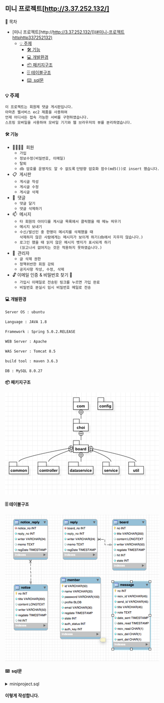## 미니 프로젝트[http://3.37.252.132/]
:scroll: 목차
- [미니 프로젝트[http://http://3.37.252.132/]](#미니-프로젝트httphttp337252132)
  - [:bulb: 주제](#bulb-주제)
    - [:hammer_and_wrench: 기능](#hammer_and_wrench-기능)
    - [:computer: 개발환경](#computer-개발환경)
    - [:package: 패키지구조](#package-패키지구조)
    - [:file_cabinet: 테이블구조](#file_cabinet-테이블구조)
    - [:keyboard: &nbsp;sql문](#keyboard-sql문)


### :bulb: 주제
    이 프로젝트는 회원제 댓글 게시판입니다. 
    아마존 웹서비스 ec2 제품을 사용하여 
    언제 어디서든 접속 가능한 서버를 구현하였습니다.
    스프링 모바일을 사용하여 모바일 기기와 웹 브라우저의 뷰를 분리하였습니다.

#### :hammer_and_wrench: 기능
- :family_man_woman_girl_boy: &nbsp;회원
  - `가입`
  - `정보수정(비밀번호, 이메일)`
  - `탈퇴`
  - `db 암호를 운영자도 알 수 없도록`
    `단방향 암호화 함수(md5())로 insert 했습니다.`
- :clipboard: &nbsp;게시판
  - `게시글 작성`
  - `게시글 수정`
  - `게시글 삭제`
- :memo: &nbsp;댓글
  - `댓글 달기`
  - `댓글 삭제하기`
- :mailbox: &nbsp;메시지
  - `타 회원의 아이디를 게시글 목록에서 클릭했을 때 메뉴 띄우기`
  - `메시지 보내기`
  - `수신/발신인 중 한명이 메시지를 삭제했을 때`    
    `삭제하지 않은 사람에게는 메시지가 보이게 하기(db에서 지우지 않습니다.)`
  - `로그인 했을 때 읽지 않은 메시지 뱃지가 표시되게 하기`    
    `(읽고나서 없어지는 것은 적용하지 못하였습니다.)`
- :cop: &nbsp;관리자
  - `글 삭제 권한`
  - `정책위반한 회원 강퇴`
  - `공지사항 작성, 수정, 삭제`
- :unlock: 이메일 인증 & 비밀번호 찾기 :key:
  - `가입시 이메일로 전송된 링크를 누르면 가입 완료`
  - `비밀번호 분실시 임시 비밀번호 메일로 전송`
#### :computer: 개발환경
    
    Server OS : ubuntu
    
    Language : JAVA 1.8
    
    Framework : Spring 5.0.2.RELEASE
    
    WEB Server : Apache
    
    WAS Server : Tomcat 8.5
    
    build tool : maven 3.6.3
    
    DB : MySQL 8.0.27
#### :package: 패키지구조
<img src="Reply_Board/img/패키지구조.png">

#### :file_cabinet: 테이블구조
<img src="Reply_Board/img/테이블구조.png">

#### :keyboard: &nbsp;sql문
<details>
<summary>miniproject.sql</summary>
<div markdown=1>

~~~ sql
CREATE SCHEMA IF NOT EXISTS `miniproject` 
EFAULT CHARACTER SET utf8mb4 COLLATE utf8mb4_unicode_ci ;
USE `miniproject` ;

-- -----------------------------------------------------
-- Table `miniproject`.`board`
-- -----------------------------------------------------
CREATE TABLE IF NOT EXISTS `miniproject`.`board` (
  `no` INT NOT NULL AUTO_INCREMENT,
  `title` VARCHAR(200) NOT NULL,
  `content` LONGTEXT NULL DEFAULT NULL,
  `writer` VARCHAR(50) NOT NULL,
  `regdate` TIMESTAMP NOT NULL DEFAULT CURRENT_TIMESTAMP,
  `hit` INT NULL DEFAULT '0',
  `state` INT NOT NULL DEFAULT '1', --회원 탈퇴시에 state=3
  PRIMARY KEY (`no`))
ENGINE = InnoDB;

-- -----------------------------------------------------
-- Table `miniproject`.`member`
-- -----------------------------------------------------
CREATE TABLE IF NOT EXISTS `miniproject`.`member` (
  `id` VARCHAR(50) NOT NULL,
  `name` VARCHAR(20) NOT NULL,
  `password` VARCHAR(100) NOT NULL,
  `profile` BLOB NULL DEFAULT NULL,
  `email` VARCHAR(30) NOT NULL,
  `regdate` TIMESTAMP NOT NULL DEFAULT CURRENT_TIMESTAMP,
  `state` INT NOT NULL DEFAULT '1', --작성자 탈퇴시에 state=3
  `auth_status` INT NOT NULL DEFAULT '0',
  `auth_key` INT NOT NULL,
  PRIMARY KEY (`id`))
ENGINE = InnoDB;

-- -----------------------------------------------------
-- Table `miniproject`.`message`
-- -----------------------------------------------------
CREATE TABLE IF NOT EXISTS `miniproject`.`message` (
  `no` INT NOT NULL AUTO_INCREMENT,
  `recv_id` VARCHAR(45) NOT NULL,
  `send_id` VARCHAR(45) NOT NULL,
  `title` VARCHAR(45) NOT NULL,
  `note` TEXT NOT NULL,
  `date_sent` TIMESTAMP NOT NULL,
  `date_read` TIMESTAMP NULL DEFAULT NULL,
  `recv_read` CHAR(1) NOT NULL DEFAULT 'N',
  `recv_del` CHAR(1) NOT NULL DEFAULT 'N',
  `sent_del` CHAR(1) NOT NULL DEFAULT 'N',
  PRIMARY KEY (`no`))
ENGINE = InnoDB;

-- -----------------------------------------------------
-- Table `miniproject`.`notice`
-- -----------------------------------------------------
CREATE TABLE IF NOT EXISTS `miniproject`.`notice` (
  `no` INT NOT NULL AUTO_INCREMENT,
  `title` VARCHAR(200) NOT NULL,
  `content` LONGTEXT NULL DEFAULT NULL,
  `writer` VARCHAR(50) NOT NULL DEFAULT '관리자',
  `regdate` TIMESTAMP NOT NULL DEFAULT CURRENT_TIMESTAMP,
  `hit` INT NULL DEFAULT '0',
  PRIMARY KEY (`no`))
ENGINE = InnoDB;

-- -----------------------------------------------------
-- Table `miniproject`.`notice_reply`
-- -----------------------------------------------------
CREATE TABLE IF NOT EXISTS `miniproject`.`notice_reply` (
  `notice_no` INT NOT NULL,
  `reply_no` INT NOT NULL,
  `writer` VARCHAR(24) NOT NULL,
  `memo` TEXT NULL DEFAULT NULL,
  `regDate` TIMESTAMP NOT NULL DEFAULT CURRENT_TIMESTAMP,
  INDEX `notice_no` (`notice_no` ASC) VISIBLE,
  CONSTRAINT `notice_reply_ibfk_1`
    FOREIGN KEY (`notice_no`)
    REFERENCES `miniproject`.`notice` (`no`)
    ON UPDATE CASCADE)
ENGINE = InnoDB;

-- -----------------------------------------------------
-- Table `miniproject`.`reply`
-- -----------------------------------------------------
CREATE TABLE IF NOT EXISTS `miniproject`.`reply` (
  `board_no` INT NOT NULL,
  `reply_no` INT NOT NULL,
  `writer` VARCHAR(24) NOT NULL,
  `memo` TEXT NULL DEFAULT NULL,
  `regDate` TIMESTAMP NOT NULL DEFAULT CURRENT_TIMESTAMP,
  INDEX `board_no` (`board_no` ASC) VISIBLE,
  CONSTRAINT `reply_ibfk_1`
    FOREIGN KEY (`board_no`)
    REFERENCES `miniproject`.`board` (`no`)
    ON UPDATE CASCADE)
ENGINE = InnoDB;
~~~
</div>
</details>


#### 이렇게 작성합니다.
